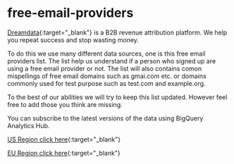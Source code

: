 # free-email-providers

[Dreamdata](https://dreamdata.io?utm_source=github){:target="_blank"} is a B2B revenue attribution platform. We help you repeat success and stop wasting money. 

To do this we use many different data sources, one is this free email providers list. The list help us understand if a person who signed up are using a free email provider or not. The list will also contains comon mispellings of free email domains such as gmai.com etc. or domains commonly used for test purpose such as test.com and example.org.

To the best of our abilities we will try to keep this list updated. However feel free to add those you think are missing. 

You can subscribe to the latest versions of the data using BigQuery Analytics Hub.

[US Region click here](https://console.cloud.google.com/bigquery/analytics-hub/discovery/projects/dreamdata/locations/us/dataExchanges/dreamdata_us_18322e26115/listings/dreamdata_public_dataset_18322e30eb8){:target="_blank"}

[EU Region click here](https://console.cloud.google.com/bigquery/analytics-hub/discovery/projects/dreamdata/locations/eu/dataExchanges/dreamdata_18322d6e3e9/listings/dreamdata_public_data_18322d85b61){:target="_blank"}
